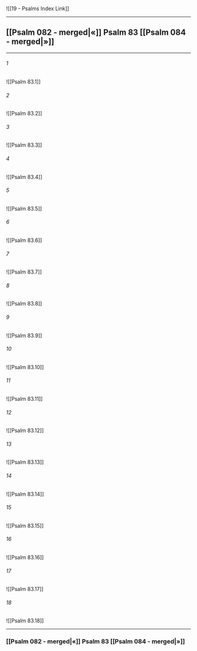 ![[19 - Psalms Index Link]]

---
##  [[Psalm 082 - merged|«]] Psalm 83 [[Psalm 084 - merged|»]]

---

###### 1
![[Psalm 83.1]] 

###### 2
![[Psalm 83.2]] 

###### 3
![[Psalm 83.3]] 

###### 4
![[Psalm 83.4]]

###### 5 
![[Psalm 83.5]] 

###### 6
![[Psalm 83.6]] 

###### 7
![[Psalm 83.7]] 

###### 8
![[Psalm 83.8]] 

###### 9
![[Psalm 83.9]] 

###### 10
![[Psalm 83.10]] 

###### 11
![[Psalm 83.11]] 

###### 12
![[Psalm 83.12]]

###### 13
![[Psalm 83.13]] 

###### 14
![[Psalm 83.14]] 

###### 15
![[Psalm 83.15]]

###### 16
![[Psalm 83.16]] 

###### 17
![[Psalm 83.17]]

###### 18
![[Psalm 83.18]] 


---
###  [[Psalm 082 - merged|«]] Psalm 83 [[Psalm 084 - merged|»]]